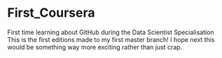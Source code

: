 # First_Coursera
First time learning about GitHub during the Data Scientist Specialisation
This is the first editions made to my first master branch! I hope next this would be something way more exciting rather than just crap.
